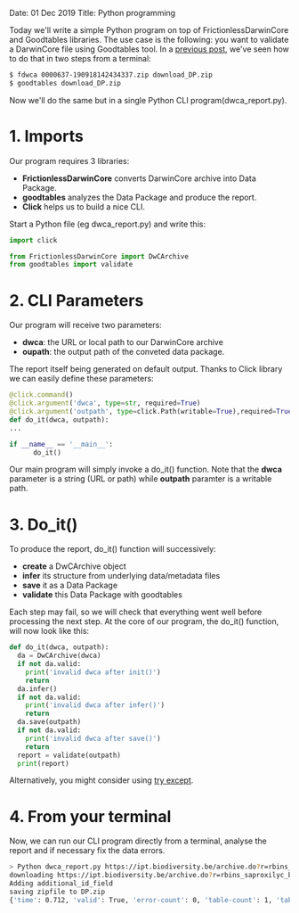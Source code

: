 Date: 01 Dec 2019
Title: Python programming

Today we'll write a simple Python program on top of FrictionlessDarwinCore and Goodtables libraries.
The use case is the following: you want to validate a DarwinCore file using Goodtables tool.
In a [previous post](00004.md), we've seen how to do that in two steps from a terminal:
```sh
$ fdwca 0000637-190918142434337.zip download_DP.zip
$ goodtables download_DP.zip
```
Now we'll do the same but in a single Python CLI program(dwca_report.py).

# 1. Imports
Our program requires 3 libraries:
* **FrictionlessDarwinCore** converts DarwinCore archive into Data Package.
* **goodtables** analyzes the Data Package and produce the report.
* **Click** helps us to build a nice CLI.

Start a Python file (eg dwca_report.py) and write this:
```python
import click

from FrictionlessDarwinCore import DwCArchive
from goodtables import validate
```

# 2. CLI Parameters
Our program will receive two parameters:
* **dwca**: the URL or local path to our DarwinCore archive
* **oupath**: the output path of the conveted data package.

The report itself being generated on default output.
Thanks to Click library we can easily define these parameters:
```python
@click.command()
@click.argument('dwca', type=str, required=True)
@click.argument('outpath', type=click.Path(writable=True),required=True)
def do_it(dwca, outpath):
...

if __name__ == '__main__':
      do_it()
```
Our main program will simply invoke a do_it() function.
Note that the **dwca** parameter is a string (URL or path) while **outpath** paramter is a writable path.

# 3. Do_it()
To produce the report, do_it() function will successively:
* **create** a DwCArchive object
* **infer** its structure from underlying data/metadata files
* **save** it as a Data Package
* **validate** this Data Package with goodtables

Each step may fail, so we will check that everything went well before processing the next step. At the core of our program, the do_it() function, will now look like this:
```python
def do_it(dwca, outpath):
  da = DwCArchive(dwca)
  if not da.valid:
    print('invalid dwca after init()')
    return
  da.infer()
  if not da.valid:
    print('invalid dwca after infer()')
    return
  da.save(outpath)
  if not da.valid:
    print('invalid dwca after save()')
    return
  report = validate(outpath)
  print(report)
```
Alternatively, you might consider using [try except](https://www.w3schools.com/python/python_try_except.asp).

# 4. From your terminal
Now, we can run our CLI program directly from a terminal, analyse the report and if necessary fix the data  errors.
```sh
> Python dwca_report.py https://ipt.biodiversity.be/archive.do?r=rbins_saproxilyc_beetles DP1.zip
downloading https://ipt.biodiversity.be/archive.do?r=rbins_saproxilyc_beetles as /var/folders/19/mrkkz1tx34l98n1rs3qr3xr00000gn/T/tmpfao8xjbj
Adding additional_id_field
saving zipfile to DP.zip
{'time': 0.712, 'valid': True, 'error-count': 0, 'table-count': 1, 'tables': [{'datapackage': 'DP.zip', 'time': 0.536, 'valid': True, 'error-count': 0, ...}
```
